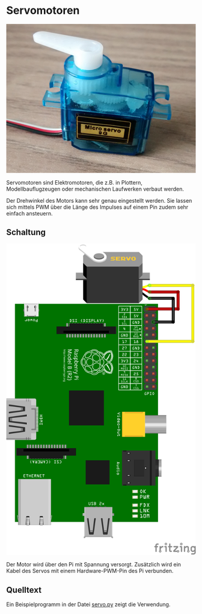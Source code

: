 Servomotoren
============

![Bild des Servo](doc/microservo_9g.jpg)

Servomotoren sind Elektromotoren, die z.B. in Plottern,
Modellbauflugzeugen oder mechanischen Laufwerken verbaut werden.

Der Drehwinkel des Motors kann sehr genau eingestellt werden. Sie
lassen sich mittels PWM über die Länge des Impulses auf einem Pin
zudem sehr einfach ansteuern.

Schaltung
---------

![schaltung](doc/schaltung_Steckplatine.png)

Der Motor wird über den Pi mit Spannung versorgt. Zusätzlich wird ein
Kabel des Servos mit einem Hardware-PWM-Pin des Pi verbunden.

Quelltext
---------

Ein Beispielprogramm in der Datei [servo.py](servo.py) zeigt die
Verwendung.
